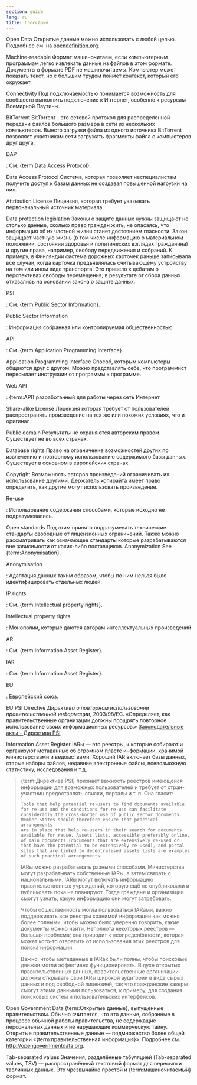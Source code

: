 ```yaml
---
section: guide
lang: ru
title: Глоссарий
---
```


Open Data Открытые данные можно использовать с любой целью. Подробнее см. на [opendefinition.org](http://www.opendefinition.org/).

Machine-readable Формат машиночитаем, если компьютерным программам легко извлекать данные из файлов в этом формате. Документы в формате PDF не машиночитаемы. Компьютер может показать текст, но с большим трудом поймёт контекст, который его окружает.

Connectivity Под подключаемостью понимается возможность для сообществ выполнить подключение к Интернет, особенно к ресурсам Всемирной Паутины.

BitTorrent BitTorrent - это сетевой протокол для распределенной передачи файлов большого размера в сети из нескольких компьютеров. Вместо загрузки файла из одного источника BitTorrent позволяет участникам сети загружать фрагменты файла с компьютеров друг друга.

DAP

:   См. {term:Data Access Protocol}.

Data Access Protocol Система, которая позволяет неспециалистам получить доступ к базам данных не создавая повышенной нагрузки на них.

Attribution License Лицензия, которая требует указывать первоначальный источник материала.

Data protection legislation Законы о защите данных нужны защищают не столько данные, сколько право граждан жить, не опасаясь, что информация об их частной жизни станет достоянием гласности. Закон защищает частную жизнь (в том числе информацию о материальном положении, состоянии здоровья и политических взглядах гражданина) и другие права, например, свободу передвижения и собраний. К примеру, в Финляндии система дорожных карточек раньше записывала все случаи, когда карточка предъявлялась считывающему устройству на том или ином виде транспорта. Это привело к дебатам о перспективах свободы перемещения; в результате от сбора данных отказались на основании закона о защите данных.

PSI

:   См. {term:Public Sector Information}.

Public Sector Information

:   Информация собранная или контролируемая общественностью.

API

:   См. {term:Application Programming Interface}.

Application Programming Interface Способ, которым компьютеры общаются друг с другом. Можно представлять себе, что программист пересылает инструкции от программы к программе.

Web API

:   {term:API} разработанный для работы через сеть Интернет.

Share-alike License Лицензия которая требует от пользователей распространять произведение на тех же или похожих условиях, что и оригинал.

Public domain Результаты не охраняются авторским правом. Существует не во всех странах.

Database rights Право на ограничение возможностей других по извлечению и повторному использованию содержимого базы данных. Существует в основном в европейских странах.

Copyright Возможность авторов произведений ограничивать их использование другими. Держатель копирайта имеет право определять, как другие могут использовать произведение.

Re-use

:   Использование содержания способами, которые исходно не подразумевались.

Open standards Под этим принято подразумевать технические стандарты свободные от лицензионных ограничений. Также можно рассматривать как означающее стандарты которые разрабатываются вне зависимости от каких-либо поставщиков. Anonymization See {term:Anonymisation}.

Anonymisation

:   Адаптация данных таким образом, чтобы по ним нельзя было идентифицировать отдельных людей.

IP rights

:   См. {term:Intellectual property rights}.

Intellectual property rights

:   Монополии, которые даются авторам интеллектуальных произведений

AR

:   См. {term:Information Asset Register}.

IAR

:   См. {term:Information Asset Register}.

EU

:   Европейский союз.

EU PSI Directive *Директива о повторном использовании правительственной информации*, 2003/98/EC. «Определяет, как правительственные организации должны поощрять повторное использование своих информационных ресурсов.» [Законодательные акты - Директива PSI](http://ec.europa.eu/information_society/policy/psi/actions_eu/policy_actions/index_en.htm)

Information Asset Register IARы — это реестры, к которые собирают и организуют метаданные об огромном пласте информации, хранимой министерствами и ведомствами. Хороший IAR включает базы данных, старые наборы файлов, недавние электронные файлы, всевозможную статистику, исследования и т.д.

> {term:Директива PSI} признаёт важность реестров имеющейся информации для возможных пользователей и требует от стран-участниц предоставлять списки, порталы и т. п. Она гласит:
>
>     Tools that help potential re-users to find documents available 
>     for re-use and the conditions for re-use can facilitate 
>     considerably the cross-border use of public sector documents. 
>     Member States should therefore ensure that practical arrangements 
>     are in place that help re-users in their search for documents 
>     available for reuse. Assets lists, accessible preferably online, 
>     of main documents (documents that are extensively re-used or 
>     that have the potential to be extensively re-used), and portal 
>     sites that are linked to decentralised assets lists are examples 
>     of such practical arrangements.
>
> IARы можно разрабатывать разными способами. Министерства могут разрабатывать собственные IARы, а затем связать с национальными. IARы могут включать информацию правительственных учреждений, которую ещё не опубликовали и публиковать пока не планируют. Тогда граждане и организации смогут узнать, какую информацию они могут затребовать.
>
> Чтобы общественность могла пользоваться IARами, важно поддерживать все реестры хранимой информации как можно более полными, чтобы можно было уверенно говорить, какие документы можно найти. Неполнота некоторых реестров — большая проблема; она приводит к неопределённости, которая может кого-то отвратить от использования этих реестров для поиска информации.
>
> Важно, чтобы метаданные в IARах были полны, чтобы поисковые движки могли эффективно функционировать. В духе открытых правительственных данных, правительственные организации должны открывать свои IARы широкой аудитории в виде сырых данных и под свободной лицензией, так что гражданские хакеры смогут этими данными пользоваться, к примеру, для создания поисковых систем и пользовательских интерфейсов.

Open Government Data {term:Открытые данные}, выпущенные правительством. Обычно считается, что это данные, собранные в процессе обычной работы правительства, не содержащие персональных данных и не нарушающие коммерческую тайну. Открытые правительственные данные — подмножество более общей категории «{term:правительственная информация}». Подробнее см. <http://opengovernmentdata.org>.

Tab-separated values Значения, разделённые табуляцией (Tab-separated values, TSV) — распространённый текстовый формат для пересылки табличных данных. Это чрезвычайно простой и {term:машиночитаемый} формат.